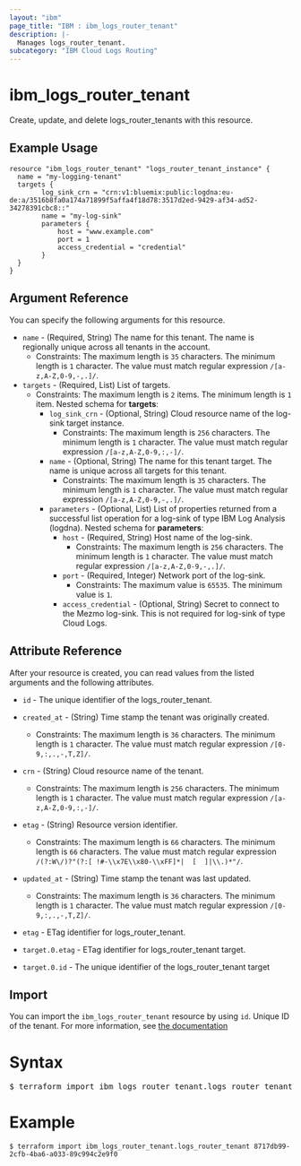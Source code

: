 ```yaml
---
layout: "ibm"
page_title: "IBM : ibm_logs_router_tenant"
description: |-
  Manages logs_router_tenant.
subcategory: "IBM Cloud Logs Routing"
---
```


# ibm_logs_router_tenant

Create, update, and delete logs_router_tenants with this resource.

## Example Usage

```hcl
resource "ibm_logs_router_tenant" "logs_router_tenant_instance" {
  name = "my-logging-tenant"
  targets {
		log_sink_crn = "crn:v1:bluemix:public:logdna:eu-de:a/3516b8fa0a174a71899f5affa4f18d78:3517d2ed-9429-af34-ad52-34278391cbc8::"
		name = "my-log-sink"
		parameters {
			host = "www.example.com"
			port = 1
			access_credential = "credential"
		}
  }
}
```

## Argument Reference

You can specify the following arguments for this resource.

* `name` - (Required, String) The name for this tenant. The name is regionally unique across all tenants in the account.
  * Constraints: The maximum length is `35` characters. The minimum length is `1` character. The value must match regular expression `/[a-z,A-Z,0-9,-,.]/`.
* `targets` - (Required, List) List of targets.
  * Constraints: The maximum length is `2` items. The minimum length is `1` item.
Nested schema for **targets**:
	* `log_sink_crn` - (Optional, String) Cloud resource name of the log-sink target instance.
	  * Constraints: The maximum length is `256` characters. The minimum length is `1` character. The value must match regular expression `/[a-z,A-Z,0-9,:,-]/`.
	* `name` - (Optional, String) The name for this tenant target. The name is unique across all targets for this tenant.
	  * Constraints: The maximum length is `35` characters. The minimum length is `1` character. The value must match regular expression `/[a-z,A-Z,0-9,-,.]/`.
	* `parameters` - (Optional, List) List of properties returned from a successful list operation for a log-sink of type IBM Log Analysis (logdna).
	Nested schema for **parameters**:
		* `host` - (Required, String) Host name of the log-sink.
		  * Constraints: The maximum length is `256` characters. The minimum length is `1` character. The value must match regular expression `/[a-z,A-Z,0-9,-,.]/`.
		* `port` - (Required, Integer) Network port of the log-sink.
		  * Constraints: The maximum value is `65535`. The minimum value is `1`.
		* `access_credential` - (Optional, String) Secret to connect to the Mezmo log-sink. This is not required for log-sink of type Cloud Logs.


## Attribute Reference

After your resource is created, you can read values from the listed arguments and the following attributes.

* `id` - The unique identifier of the logs_router_tenant.
* `created_at` - (String) Time stamp the tenant was originally created.
  * Constraints: The maximum length is `36` characters. The minimum length is `1` character. The value must match regular expression `/[0-9,:,.,-,T,Z]/`.
* `crn` - (String) Cloud resource name of the tenant.
  * Constraints: The maximum length is `256` characters. The minimum length is `1` character. The value must match regular expression `/[a-z,A-Z,0-9,:,-]/`.
* `etag` - (String) Resource version identifier.
  * Constraints: The maximum length is `66` characters. The minimum length is `66` characters. The value must match regular expression `/(?:W\/)?"(?:[ !#-\\x7E\\x80-\\xFF]*|  [  ]|\\.)*"/`.
* `updated_at` - (String) Time stamp the tenant was last updated.
  * Constraints: The maximum length is `36` characters. The minimum length is `1` character. The value must match regular expression `/[0-9,:,.,-,T,Z]/`.

* `etag` - ETag identifier for logs_router_tenant.

* `target.0.etag` - ETag identifier for logs_router_tenant target.

* `target.0.id` -  The unique identifier of the logs_router_tenant target

## Import

You can import the `ibm_logs_router_tenant` resource by using `id`. Unique ID of the tenant.
For more information, see [the documentation](http://cloud.ibm.com)

# Syntax
<pre>
$ terraform import ibm_logs_router_tenant.logs_router_tenant &lt;id&gt;
</pre>

# Example
```
$ terraform import ibm_logs_router_tenant.logs_router_tenant 8717db99-2cfb-4ba6-a033-89c994c2e9f0
```
